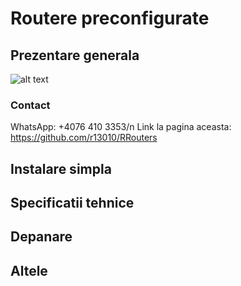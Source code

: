 # Routere preconfigurate
## Prezentare generala
![alt text](https://cdn.discordapp.com/attachments/1191478395175968798/1198400617882853486/page_prezentaregenerala.png?ex=65bec48c&is=65ac4f8c&hm=f7547dccd1022b7c140dd233dda5004f8bc293d4d2f07cd1cd03c9a14b795d0a&)

### Contact
WhatsApp: +4076 410 3353/n
Link la pagina aceasta: https://github.com/r13010/RRouters

## Instalare simpla

## Specificatii tehnice

## Depanare

## Altele


